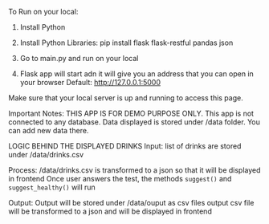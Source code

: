 To Run on your local:
1. Install Python
2. Install Python Libraries: pip install
flask
flask-restful
pandas
json

3. Go to main.py and run on your local
4. Flask app will start adn it will give you an address that you can open in your browser
Default: http://127.0.0.1:5000

Make sure that your local server is up and running to access this page.

Important Notes: 
THIS APP IS FOR DEMO PURPOSE ONLY.
This app is not connected to any database.
Data displayed is stored under /data folder. You can add new data there. 

LOGIC BEHIND THE DISPLAYED DRINKS
Input: list of drinks are stored under /data/drinks.csv

Process:
/data/drinks.csv is transformed to a json so that it will be displayed in frontend
Once user answers the test, the methods `suggest()` and `suggest_healthy()` will run

Output: 
Output will be stored under /data/ouput as csv files
output csv file will be transformed to a json and will be displayed in frontend